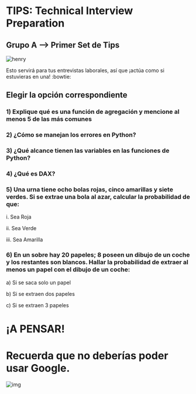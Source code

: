 <h1>TIPS: Technical Interview Preparation</h1>
<h2>Grupo A --&gt; Primer Set de Tips</h2>
<p><img alt="henry" src="https://blog.soyhenry.com/content/images/2021/02/HEADER-BLOG-NEGRO-01.jpg" /> </p>
<p>Esto servirá para tus entrevistas laborales, así que ¡actúa como si estuvieras en una! :bowtie: </p>
<h2>Elegir la opción correspondiente</h2>
<h3>1)  Explique qué es una función de agregación y mencione al menos 5 de las más comunes</h3>
<h3>2)  ¿Cómo se manejan los errores en Python?</h3>
<h3>3)  ¿Qué alcance tienen las variables en las funciones de Python?</h3>
<h3>4)  ¿Qué es DAX?</h3>
<h3>5)  Una urna tiene ocho bolas rojas, cinco amarillas y siete verdes. Si se extrae una bola al azar, calcular la probabilidad de que:</h3>
<p>i. Sea Roja</p>
<p>ii. Sea Verde</p>
<p>iii. Sea Amarilla</p>
<h3>6)  En un sobre hay 20 papeles; 8 poseen un dibujo de un coche y los restantes son blancos. Hallar la probabilidad de extraer al menos un papel con el dibujo de un coche:</h3>
<p>a) Si se saca solo un papel</p>
<p>b) Si se extraen dos papeles</p>
<p>c) Si se extraen 3 papeles</p>
<h1>¡A PENSAR!</h1>
<h1>Recuerda que no deberías poder usar Google.</h1>
<p><img alt="img" src="https://thumbs.gfycat.com/KaleidoscopicFaintHind-size_restricted.gif" /></p>
